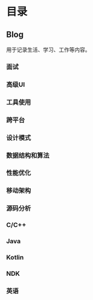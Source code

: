 # 目录

## Blog

用于记录生活、学习、工作等内容。

### 面试

### 高级UI

### 工具使用

### 跨平台

### 设计模式

### 数据结构和算法

### 性能优化

### 移动架构

### 源码分析

### C/C++

### Java

### Kotlin

### NDK

### 英语

